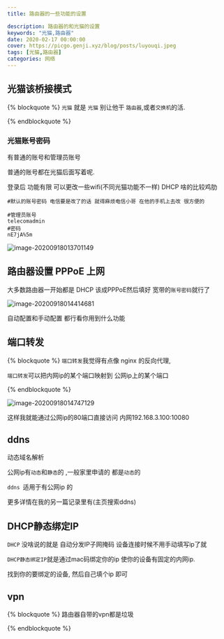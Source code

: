 ```yaml
---
title: 路由器的一些功能的设置

description: 路由器的和光猫的设置
keywords: "光猫,路由器"
date: 2020-02-17 00:00:00
cover: https://picgo.genji.xyz/blog/posts/luyouqi.jpeg
tags: [光猫,路由器]
categories: 网络
---
```


## 光猫该桥接模式

{% blockquote %}
 `光猫` 就是 `光猫` 别让他干 `路由器`,或者`交换机`的活.

{% endblockquote %}





### 光猫账号密码

有普通的账号和管理员账号 

普通的账号都在光猫后面写着呢.

登录后 功能有限 可以更改一些wifi(不同光猫功能不一样) DHCP 啥的比较鸡肋



```
#默认的账号密码 电信要是改了的话 就得麻烦电信小哥 在他的手机上去改 很方便的

#管理员账号 
telecomadmin
#密码
nE7jA%5m
```

![image-20200918013701149](https://picgo.genji.xyz/blog/posts/image-20200918013701149.png)



## 路由器设置 PPPoE 上网

大多数路由器一开始都是 DHCP 该成PPPoE然后填好 宽带的`账号密码`就行了

![image-20200918014414681](https://picgo.genji.xyz/blog/posts/image-20200918014414681.png)

自动配置和手动配置  都行看你用到什么功能

## 端口转发

{% blockquote %}
 `端口转发`我觉得有点像 nginx 的反向代理,

`端口转发`可以把内网ip的某个端口映射到 公网ip上的某个端口

{% endblockquote %}

![image-20200918014747129](https://picgo.genji.xyz/blog/posts/image-20200918014747129.png)



这样我就能通过公网ip的80端口直接访问 内网192.168.3.100:10080

## ddns

动态域名解析

公网ip有`动态`和`静态`的 ,一般家里申请的 都是`动态`的

`ddns `适用于有公网ip 的

更多详情在我的另一篇记录里有(主页搜索ddns)





## DHCP静态绑定IP

`DHCP` 没啥说的就是 自动分发IP子网掩码 设备连接时候不用手动填写ip了就

`DHCP静态绑定IP`就是通过mac码绑定你的ip 使你的设备有固定的内网ip.

找到你的要绑定的设备, 然后自己填个ip 即可



## vpn



{% blockquote %}
路由器自带的vpn都是垃圾 

{% endblockquote %}














